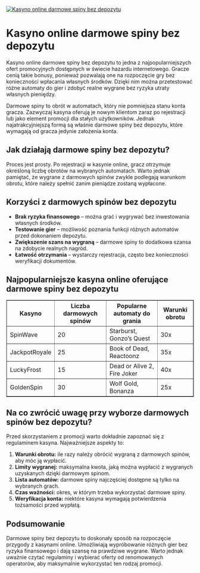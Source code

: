 [![Kasyno online darmowe spiny bez depozytu](https://123-caf.pages.dev/gitsignup.png)](https://vrmoo.ru/Bt82HjjY)

<h1>Kasyno online darmowe spiny bez depozytu</h1> <p>Kasyno online darmowe spiny bez depozytu to jedna z najpopularniejszych ofert promocyjnych dostępnych w świecie hazardu internetowego. Gracze cenią takie bonusy, ponieważ pozwalają one na rozpoczęcie gry bez konieczności wpłacania własnych środków. Dzięki nim można przetestować różne automaty do gier i zdobyć realne wygrane bez ryzyka utraty własnych pieniędzy.</p>  <p>Darmowe spiny to obrót w automatach, który nie pomniejsza stanu konta gracza. Zazwyczaj kasyna oferują je nowym klientom zaraz po rejestracji lub jako element promocji dla stałych użytkowników. Jednak najatrakcyjniejszą formą są właśnie darmowe spiny bez depozytu, które wymagają od gracza jedynie założenia konta.</p>  <h2>Jak działają darmowe spiny bez depozytu?</h2> <p>Proces jest prosty. Po rejestracji w kasynie online, gracz otrzymuje określoną liczbę obrotów na wybranych automatach. Warto jednak pamiętać, że wygrane z darmowych spinów zwykle podlegają warunkom obrotu, które należy spełnić zanim pieniądze zostaną wypłacone.</p>  <h2>Korzyści z darmowych spinów bez depozytu</h2> <ul>   <li><strong>Brak ryzyka finansowego</strong> – można grać i wygrywać bez inwestowania własnych środków.</li>   <li><strong>Testowanie gier</strong> – możliwość poznania funkcji różnych automatów przed dokonaniem depozytu.</li>   <li><strong>Zwiększenie szans na wygraną</strong> – darmowe spiny to dodatkowa szansa na zdobycie realnych nagród.</li>   <li><strong>Łatwość otrzymania</strong> – wystarczy rejestracja, często bez konieczności weryfikacji dokumentów.</li> </ul>  <h2>Najpopularniejsze kasyna online oferujące darmowe spiny bez depozytu</h2> <table border="1" cellpadding="8" cellspacing="0">   <thead>     <tr>       <th>Kasyno</th>       <th>Liczba darmowych spinów</th>       <th>Popularne automaty do grania</th>       <th>Warunki obrotu</th>     </tr>   </thead>   <tbody>     <tr>       <td>SpinWave</td>       <td>20</td>       <td>Starburst, Gonzo’s Quest</td>       <td>30x</td>     </tr>     <tr>       <td>JackpotRoyale</td>       <td>25</td>       <td>Book of Dead, Reactoonz</td>       <td>35x</td>     </tr>     <tr>       <td>LuckyFrost</td>       <td>15</td>       <td>Dead or Alive 2, Fire Joker</td>       <td>40x</td>     </tr>     <tr>       <td>GoldenSpin</td>       <td>30</td>       <td>Wolf Gold, Bonanza</td>       <td>25x</td>     </tr>   </tbody> </table>  <h2>Na co zwrócić uwagę przy wyborze darmowych spinów bez depozytu?</h2> <p>Przed skorzystaniem z promocji warto dokładnie zapoznać się z regulaminem kasyna. Najważniejsze aspekty to:</p> <ol>   <li><strong>Warunki obrotu:</strong> ile razy należy obrócić wygraną z darmowych spinów, aby móc ją wypłacić.</li>   <li><strong>Limity wygranej:</strong> maksymalna kwota, jaką można wypłacić z wygranych uzyskanych dzięki darmowym spinom.</li>   <li><strong>Lista automatów:</strong> darmowe spiny najczęściej dostępne są tylko na wybranych grach.</li>   <li><strong>Czas ważności:</strong> okres, w którym trzeba wykorzystać darmowe spiny.</li>   <li><strong>Weryfikacja konta:</strong> niektóre kasyna wymagają potwierdzenia tożsamości przed wypłatą.</li> </ol>  <h2>Podsumowanie</h2> <p>Darmowe spiny bez depozytu to doskonały sposób na rozpoczęcie przygody z kasynami online. Umożliwiają wypróbowanie różnych gier bez ryzyka finansowego i dają szansę na prawdziwe wygrane. Warto jednak uważnie czytać regulaminy i wybierać oferty od renomowanych operatorów, aby maksymalnie wykorzystać ten rodzaj promocji.</p>